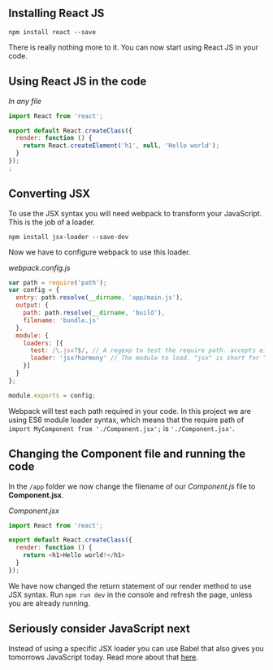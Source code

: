 ## Installing React JS

`npm install react --save`

There is really nothing more to it. You can now start using React JS in your code.

## Using React JS in the code

*In any file*
```javascript
import React from 'react';

export default React.createClass({
  render: function () {
    return React.createElement('h1', null, 'Hello world');
  }
});
;
```

## Converting JSX
To use the JSX syntax you will need webpack to transform your JavaScript. This is the job of a loader.

`npm install jsx-loader --save-dev`

Now we have to configure webpack to use this loader.

*webpack.config.js*
```javascript
var path = require('path');
var config = {
  entry: path.resolve(__dirname, 'app/main.js'),
  output: {
    path: path.resolve(__dirname, 'build'),
    filename: 'bundle.js'
  },
  module: {
    loaders: [{
      test: /\.jsx?$/, // A regexp to test the require path. accepts either js or jsx
      loader: 'jsx?harmony' // The module to load. "jsx" is short for "jsx-loader"
    }]
  }
};

module.exports = config;
```

Webpack will test each path required in your code. In this project we are using ES6 module loader syntax, which means that the require path of `import MyComponent from './Component.jsx';` is `'./Component.jsx'`.

## Changing the Component file and running the code

In the `/app` folder we now change the filename of our *Component.js* file to **Component.jsx**.

*Component.jsx*
```javascript
import React from 'react';

export default React.createClass({
  render: function () {
    return <h1>Hello world!</h1>
  }
});
```

We have now changed the return statement of our render method to use JSX syntax. Run `npm run dev` in the console and refresh the page, unless you are already running.

## Seriously consider JavaScript next
Instead of using a specific JSX loader you can use Babel that also gives you tomorrows JavaScript today. Read more about that [here](Javascript-next).